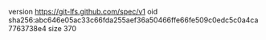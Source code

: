 version https://git-lfs.github.com/spec/v1
oid sha256:abc646e05ac33c66fda255aef36a50466ffe66fe509c0edc5c0a4ca7763738e4
size 370
